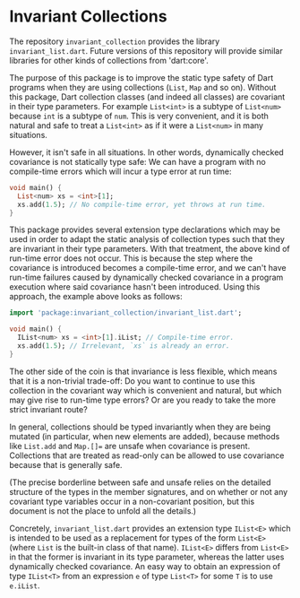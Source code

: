 # Invariant Collections

The repository `invariant_collection` provides the library
`invariant_list.dart`. Future versions of this repository will provide
similar libraries for other kinds of collections from 'dart:core'.

The purpose of this package is to improve the static type safety of Dart
programs when they are using collections (`List`, `Map` and so on). Without
this package, Dart collection classes (and indeed all classes) are
covariant in their type parameters. For example `List<int>` is a subtype of
`List<num>` because `int` is a subtype of `num`. This is very convenient,
and it is both natural and safe to treat a `List<int>` as if it were a
`List<num>` in many situations.

However, it isn't safe in all situations. In other words, dynamically
checked covariance is not statically type safe: We can have a program with
no compile-time errors which will incur a type error at run time:

```dart
void main() {
  List<num> xs = <int>[1];
  xs.add(1.5); // No compile-time error, yet throws at run time.
}
```

This package provides several extension type declarations which may be used
in order to adapt the static analysis of collection types such that they
are invariant in their type parameters. With that treatment, the above kind
of run-time error does not occur. This is because the step where the
covariance is introduced becomes a compile-time error, and we can't have
run-time failures caused by dynamically checked covariance in a program
execution where said covariance hasn't been introduced. Using this
approach, the example above looks as follows:

```dart
import 'package:invariant_collection/invariant_list.dart';

void main() {
  IList<num> xs = <int>[1].iList; // Compile-time error.
  xs.add(1.5); // Irrelevant, `xs` is already an error.
}
```

The other side of the coin is that invariance is less flexible, which means
that it is a non-trivial trade-off: Do you want to continue to use this
collection in the covariant way which is convenient and natural, but which
may give rise to run-time type errors? Or are you ready to take the more
strict invariant route?

In general, collections should be typed invariantly when they are being
mutated (in particular, when new elements are added), because methods like
`List.add` and `Map.[]=` are unsafe when covariance is present. Collections
that are treated as read-only can be allowed to use covariance because
that is generally safe.

(The precise borderline between safe and unsafe relies on the detailed
structure of the types in the member signatures, and on whether or not any
covariant type variables occur in a non-covariant position, but this
document is not the place to unfold all the details.)

Concretely, `invariant_list.dart` provides an extension type `IList<E>`
which is intended to be used as a replacement for types of the form
`List<E>` (where `List` is the built-in class of that name). `IList<E>`
differs from `List<E>` in that the former is invariant in its type
parameter, whereas the latter uses dynamically checked covariance. An easy
way to obtain an expression of type `IList<T>` from an expression `e` of
type `List<T>` for some `T` is to use `e.iList`.
